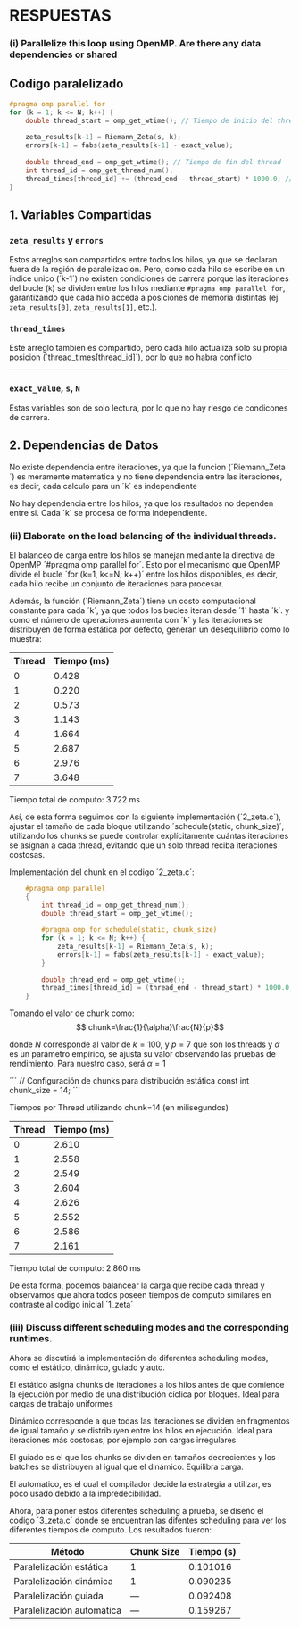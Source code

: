 # RESPUESTAS

### (i) Parallelize this loop using OpenMP. Are there any data dependencies or shared

## Codigo paralelizado

```c
#pragma omp parallel for
for (k = 1; k <= N; k++) {
    double thread_start = omp_get_wtime(); // Tiempo de inicio del thread
    
    zeta_results[k-1] = Riemann_Zeta(s, k);
    errors[k-1] = fabs(zeta_results[k-1] - exact_value);
    
    double thread_end = omp_get_wtime(); // Tiempo de fin del thread
    int thread_id = omp_get_thread_num();
    thread_times[thread_id] += (thread_end - thread_start) * 1000.0; // tiempo en ms
}
```


## 1. Variables Compartidas

### `zeta_results` y `errors`
Estos arreglos son compartidos entre todos los hilos, ya que se declaran fuera de la región de paralelizacion. Pero, como cada hilo se escribe en un indice unico (´k-1´) no existen condiciones de carrera porque las iteraciones del bucle (`k`) se dividen entre los hilos mediante `#pragma omp parallel for`, garantizando que cada hilo acceda a posiciones de memoria distintas (ej. `zeta_results[0]`, `zeta_results[1]`, etc.).

### `thread_times`
Este arreglo tambíen es compartido, pero cada hilo actualiza solo su propia posicion (´thread_times[thread_id]´), por lo que no habra conflicto

---

### `exact_value`, `s`, `N`
Estas variables son de solo lectura, por lo que no hay riesgo de condicones de carrera.




## 2. Dependencias de Datos

No existe dependencia entre iteraciones, ya que la funcion (´Riemann_Zeta´) es meramente matematica y no tiene dependencia entre las iteraciones, es decir, cada calculo para un ´k´ es independiente

No hay dependencia entre los hilos, ya que los resultados no dependen entre si. Cada ´k´ se procesa de forma independiente.


### (ii) Elaborate on the load balancing of the individual threads.

El balanceo de carga entre los hilos se manejan mediante la directiva de OpenMP ´#pragma omp parallel for´. Esto por el mecanismo que OpenMP divide el bucle ´for (k=1, k<=N; k++)´ entre los hilos disponibles, es decir, cada hilo recibe un conjunto de iteraciones para procesar.

Además, la función (´Riemann_Zeta´) tiene un costo computacional constante para cada ´k´, ya que todos los bucles iteran desde ´1´ hasta ´k´. y como el número de operaciones aumenta con ´k´ y las iteraciones se distribuyen de forma estática por defecto, generan un desequilibrio como lo muestra: 

| Thread | Tiempo (ms) |
|--------|-------------|
| 0      | 0.428       |
| 1      | 0.220       |
| 2      | 0.573       |
| 3      | 1.143       |
| 4      | 1.664       |
| 5      | 2.687       |
| 6      | 2.976       |
| 7      | 3.648       |

Tiempo total de computo: 3.722 ms

Así, de esta forma seguimos con la siguiente implementación (´2_zeta.c´), ajustar el tamaño de cada bloque utilizando ´schedule(static, chunk_size)´, utilizando los chunks se puede controlar explícitamente cuántas iteraciones se asignan a cada thread, evitando que un solo thread reciba iteraciones costosas.

Implementación del chunk en el codigo ´2_zeta.c´:

```c
    #pragma omp parallel
    {
        int thread_id = omp_get_thread_num();
        double thread_start = omp_get_wtime();
        
        #pragma omp for schedule(static, chunk_size)
        for (k = 1; k <= N; k++) {
            zeta_results[k-1] = Riemann_Zeta(s, k);
            errors[k-1] = fabs(zeta_results[k-1] - exact_value);
        }
        
        double thread_end = omp_get_wtime();
        thread_times[thread_id] = (thread_end - thread_start) * 1000.0; // ms
    } 
```
Tomando el valor de chunk como: $$ chunk=\frac{1}{\alpha}\frac{N}{p}$$

donde $N$ corresponde al valor de $k=100$, y $p=7$ que son los threads y $\alpha$ es un parámetro empírico, se ajusta su valor observando las pruebas de rendimiento. Para nuestro caso, será $\alpha=1$

´´´ // Configuración de chunks para distribución estática
    const int chunk_size = 14;  ´´´


Tiempos por Thread utilizando chunk=14 (en milisegundos)


| Thread | Tiempo (ms) |
|--------|-------------|
| 0      | 2.610       |
| 1      | 2.558       |
| 2      | 2.549       |
| 3      | 2.604       |
| 4      | 2.626       |
| 5      | 2.552       |
| 6      | 2.586       |
| 7      | 2.161       |

Tiempo total de computo: 2.860 ms

De esta forma, podemos balancear la carga que recibe cada thread y observamos que ahora todos poseen tiempos de computo similares en contraste al codigo inicial ´1_zeta´


### (iii) Discuss different scheduling modes and the corresponding runtimes.

Ahora se discutirá la implementación de diferentes scheduling modes, como el estático, dinámico, guiado y auto.

El estático asigna chunks de iteraciones a los hilos antes de que comience la ejecución por medio de una distribución cíclica por bloques. Ideal para cargas de trabajo uniformes

Dinámico corresponde a que todas las iteraciones se dividen en fragmentos de igual tamaño y se distribuyen entre los hilos en ejecución. Ideal para iteraciones más costosas, por ejemplo con cargas irregulares

El guiado es el que los chunks se dividen en tamaños decrecientes y los batches se distribuyen al igual que el dinámico. Equilibra carga.

El automatico, es el cual el compilador decide la estrategia a utilizar, es poco usado debido a la impredecibilidad. 

Ahora, para poner estos diferentes scheduling a prueba, se diseño el codigo ´3_zeta.c´ donde se encuentran las difentes scheduling para ver los diferentes tiempos de computo. Los resultados fueron: 

| Método                     | Chunk Size | Tiempo (s)  |
|---------------------------|------------|-------------|
| Paralelización estática   | 1          | 0.101016    |
| Paralelización dinámica   | 1          | 0.090235    |
| Paralelización guiada     | —          | 0.092408    |
| Paralelización automática | —          | 0.159267    |


